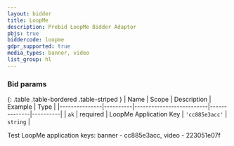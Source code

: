 ```yaml
---
layout: bidder
title: LoopMe
description: Prebid LoopMe Bidder Adaptor
pbjs: true
biddercode: loopme
gdpr_supported: true
media_types: banner, video
list_group: hl
---
```


### Bid params

{: .table .table-bordered .table-striped }
| Name          | Scope    | Description              | Example      | Type     |
|---------------|----------|--------------------------|--------------|----------|
| `ak`          | required | LoopMe Application Key | `'cc885e3acc'` | `string` |

Test LoopMe application keys: banner - cc885e3acc, video - 223051e07f
